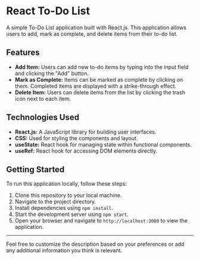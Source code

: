 # React To-Do List

A simple To-Do List application built with React.js. This application allows users to add, mark as complete, and delete items from their to-do list.

## Features

- **Add Item:** Users can add new to-do items by typing into the input field and clicking the "Add" button.
- **Mark as Complete:** Items can be marked as complete by clicking on them. Completed items are displayed with a strike-through effect.
- **Delete Item:** Users can delete items from the list by clicking the trash icon next to each item.

## Technologies Used

- **React.js:** A JavaScript library for building user interfaces.
- **CSS:** Used for styling the components and layout.
- **useState:** React hook for managing state within functional components.
- **useRef:** React hook for accessing DOM elements directly.

## Getting Started

To run this application locally, follow these steps:

1. Clone this repository to your local machine.
2. Navigate to the project directory.
3. Install dependencies using `npm install`.
4. Start the development server using `npm start`.
5. Open your browser and navigate to `http://localhost:3000` to view the application.

---

Feel free to customize the description based on your preferences or add any additional information you think is relevant.
